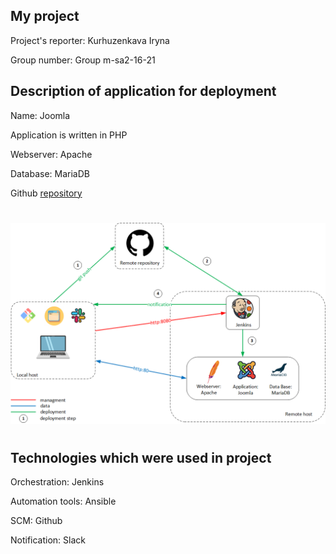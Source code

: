 ## My project

Project's reporter: Kurhuzenkava Iryna

Group number: Group m-sa2-16-21

## Description of application for deployment

Name: Joomla

Application is written in PHP

Webserver: Apache

Database: MariaDB

Github [repository](https://github.com/iryna-kurhuzenkava/project_sa/)

#
![Image 1](schema.png)
#
## Technologies which were used in project

Orchestration: Jenkins

Automation tools: Ansible

SCM: Github

Notification: Slack








